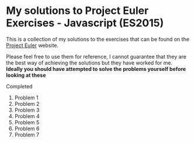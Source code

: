 # My solutions to Project Euler Exercises - Javascript (ES2015)

This is a collection of my solutions to the exercises that can be found on the [Project Euler](https://projecteuler.net) website.

Please feel free to use them for reference, I cannot guarantee that they are the best way of achieving the solutions but they have worked for me. **Ideally you should have attempted to solve the problems yourself before looking at these**

Completed
  1. Problem 1
  2. Problem 2
  3. Problem 3
  4. Problem 4
  5. Problem 5
  6. Problem 6
  7. Problem 7
